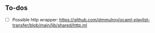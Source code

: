 ## To-dos

- [ ] Possible http wrapper: <https://github.com/dmmulroy/ocaml-playlist-transfer/blob/main/lib/shared/http.ml>
